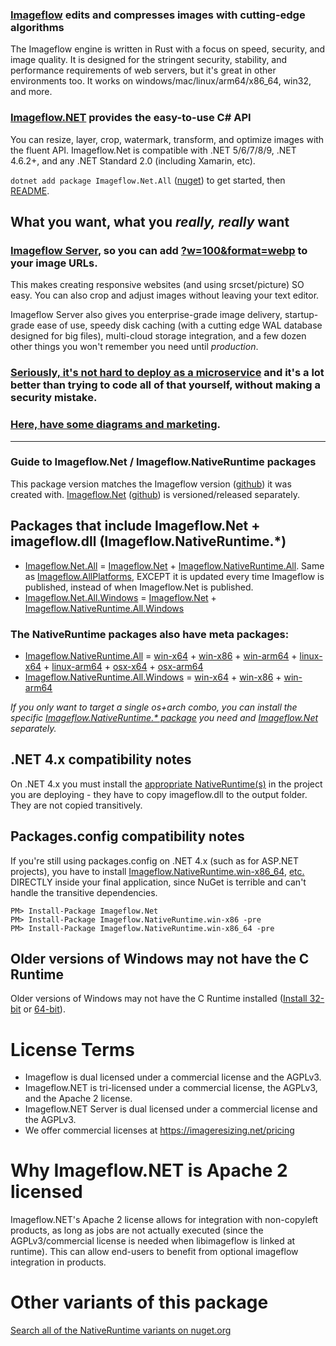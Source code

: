 ### [Imageflow](https://github.com/imazen/imageflow) edits and compresses images with cutting-edge algorithms

The Imageflow engine is written in Rust with a focus on speed, security, and image quality. It is designed for the stringent security, stability, and performance requirements of web servers, but it's great in other environments too. It works on windows/mac/linux/arm64/x86_64, win32, and more.

### [Imageflow.NET](https://github.com/imazen/imageflow-dotnet) provides the easy-to-use C# API

You can resize, layer, crop, watermark, transform, and optimize images with the fluent API. 
Imageflow.Net is compatible with .NET 5/6/7/8/9, .NET 4.6.2+, and any .NET Standard 2.0 (including Xamarin, etc). 

`dotnet add package Imageflow.Net.All` ([nuget](https://www.nuget.org/packages/Imageflow.Net.All/)) to get started, then [README](https://github.com/imazen/imageflow-dotnet).

## What you want, what you *really, really* want

### [Imageflow Server](https://github.com/imazen/imageflow-server), so you can add [?w=100&format=webp](https://imazen.io) to your image URLs.

This makes creating responsive websites (and using srcset/picture) SO easy. You can also crop and adjust images without leaving your text editor. 

Imageflow Server also gives you enterprise-grade image delivery, startup-grade ease of use, speedy disk caching (with a cutting edge WAL database designed for big files), multi-cloud storage integration, and a few dozen other things you won't remember you need until *production*.

### [Seriously, it's not hard to deploy as a microservice](https://github.com/imazen/imageflow-server) and it's a lot better than trying to code all of that yourself, without making a security mistake.

### [Here, have some diagrams and marketing](https://imazen.io).

---

### Guide to Imageflow.Net / Imageflow.NativeRuntime packages

This package version matches the Imageflow version ([github](https://github.com/imazen/imageflow)) it was created with. [Imageflow.Net](https://www.nuget.org/packages/Imageflow.Net/) ([github](https://github.com/imazen/imageflow-dotnet)) is versioned/released separately.


## Packages that include Imageflow.Net + imageflow.dll (Imageflow.NativeRuntime.*)

* [Imageflow.Net.All](https://www.nuget.org/packages/Imageflow.Net.All/) = [Imageflow.Net](https://www.nuget.org/packages/Imageflow.Net/) + [Imageflow.NativeRuntime.All](https://www.nuget.org/packages/Imageflow.NativeRuntime.All/). Same as [Imageflow.AllPlatforms](https://www.nuget.org/packages/Imageflow.AllPlatforms/), EXCEPT it is updated every time Imageflow is published, instead of when Imageflow.Net is published.
* [Imageflow.Net.All.Windows](https://www.nuget.org/packages/Imageflow.Net.All.Windows/) = [Imageflow.Net](https://www.nuget.org/packages/Imageflow.Net/) + [Imageflow.NativeRuntime.All.Windows](https://www.nuget.org/packages/Imageflow.NativeRuntime.All.Windows/)


### The NativeRuntime packages also have meta packages:

* [Imageflow.NativeRuntime.All](https://www.nuget.org/packages/Imageflow.NativeRuntime.All/) = [win-x64](https://www.nuget.org/packages/Imageflow.NativeRuntime.win-x64/) + [win-x86](https://www.nuget.org/packages/Imageflow.NativeRuntime.win-x86/) + [win-arm64](https://www.nuget.org/packages/Imageflow.NativeRuntime.win-arm64/) + [linux-x64](https://www.nuget.org/packages/Imageflow.NativeRuntime.linux-x64/) + [linux-arm64](https://www.nuget.org/packages/Imageflow.NativeRuntime.linux-arm64/) + [osx-x64](https://www.nuget.org/packages/Imageflow.NativeRuntime.osx-x64/) + [osx-arm64](https://www.nuget.org/packages/Imageflow.NativeRuntime.osx-arm64/)
* [Imageflow.NativeRuntime.All.Windows](https://www.nuget.org/packages/Imageflow.NativeRuntime.All.Windows/) = [win-x64](https://www.nuget.org/packages/Imageflow.NativeRuntime.win-x64/) + [win-x86](https://www.nuget.org/packages/Imageflow.NativeRuntime.win-x86/) + [win-arm64](https://www.nuget.org/packages/Imageflow.NativeRuntime.win-arm64/)

*If you only want to target a single os+arch combo, you can install the specific [Imageflow.NativeRuntime.* package](https://www.nuget.org/packages?q=Imageflow.NativeRuntime) you need and [Imageflow.Net](https://www.nuget.org/packages/Imageflow.Net/) separately.*

## .NET 4.x compatibility notes 

On .NET 4.x you must install the [appropriate NativeRuntime(s)](https://www.nuget.org/packages?q=Imageflow+AND+NativeRuntime) in the project you are deploying - they have to copy imageflow.dll to the output folder. They are not copied transitively. 

## Packages.config compatibility notes 

If you're still using packages.config on .NET 4.x (such as for ASP.NET projects), you have to install [Imageflow.NativeRuntime.win-x86_64](https://www.nuget.org/packages/Imageflow.NativeRuntime.win-x86_64/), [etc.](https://www.nuget.org/packages?q=Imageflow.NativeRuntime) DIRECTLY inside your final application, since NuGet is terrible and can't handle the transitive dependencies.

```
PM> Install-Package Imageflow.Net
PM> Install-Package Imageflow.NativeRuntime.win-x86 -pre
PM> Install-Package Imageflow.NativeRuntime.win-x86_64 -pre
```

## Older versions of Windows may not have the C Runtime 

Older versions of Windows may not have the C Runtime 
installed ([Install 32-bit](https://aka.ms/vs/16/release/vc_redist.x86.exe) or [64-bit](https://aka.ms/vs/16/release/vc_redist.x64.exe)). 

# License Terms

* Imageflow is dual licensed under a commercial license and the AGPLv3.
* Imageflow.NET is tri-licensed under a commercial license, the AGPLv3, and the Apache 2 license.
* Imageflow.NET Server is dual licensed under a commercial license and the AGPLv3.
* We offer commercial licenses at https://imageresizing.net/pricing


# Why Imageflow.NET is Apache 2 licensed

Imageflow.NET's Apache 2 license allows for integration with non-copyleft products, as long as jobs are not actually executed (since the AGPLv3/commercial license is needed when libimageflow is linked at runtime). This can allow end-users to benefit from optional imageflow integration in products. 

# Other variants of this package
[Search all of the NativeRuntime variants on nuget.org](https://www.nuget.org/packages?q=Imageflow.NativeRuntime)
